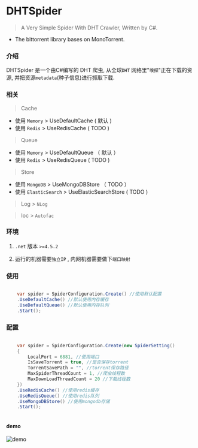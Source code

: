 # DHTSpider
>A Very Simple Spider With DHT Crawler, Written by C#.

* The bittorrent library bases on MonoTorrent.

### 介绍

DHTSpider 是一个由C#编写的 DHT 爬虫, 从全球` DHT ` 网络里"`嗅探`"正在下载的资源, 并把资源`metadata`(种子信息)进行抓取下载.


### 相关

>Cache

+ 使用 `Memory` > UseDefaultCache ( 默认 )
+ 使用 `Redis` > UseRedisCache  ( TODO )

>Queue

+ 使用 `Memory` > UseDefaultQueue （ 默认 ）
+ 使用 `Redis` > UseRedisQueue  ( TODO )

>Store

+ 使用 `MongoDB` > UseMongoDBStore （ TODO ）
+ 使用 `ElasticSearch` > UseElasticSearchStore  ( TODO )

>Log > `NLog`

>Ioc > `Autofac`

### 环境

1. `.net` 版本 `>=4.5.2`

2. 运行的机器需要`独立IP` , 内网机器需要做下`端口映射`


### 使用

```c#

    var spider = SpiderConfiguration.Create() //使用默认配置
    .UseDefaultCache() //默认使用内存缓存
    .UseDefaultQueue() //默认使用内存队列
    .Start();

```

### 配置

```c#
    
    var spider = SpiderConfiguration.Create(new SpiderSetting()
    {
        LocalPort = 6881, //使用端口
        IsSaveTorrent = true, //是否保存torrent
        TorrentSavePath = "", //torrent保存路径
        MaxSpiderThreadCount = 1, //爬虫线程数
        MaxDownLoadThreadCount = 20 //下载线程数
    })
    .UseRedisCache() //使用redis缓存
    .UseRedisQueue() //使用redis队列
    .UseMongoDBStore() //使用mongodb存储
    .Start();
    
```


#### demo
![demo](https://user-images.githubusercontent.com/9568475/44514542-fc4cfb00-a6f2-11e8-8260-6a82242e1aba.png)

